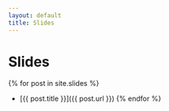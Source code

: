 ```yaml
---
layout: default
title: Slides
---
```

# Slides

{% for post in site.slides %}
- [{{ post.title }}]({{ post.url }})
{% endfor %}
